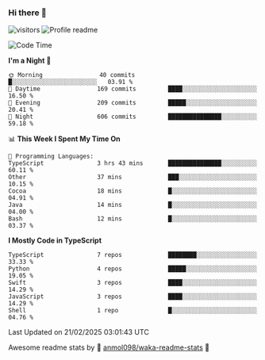 ### Hi there 👋  
![visitors](https://visitor-badge.laobi.icu/badge?page_id=leverglowh) ![Profile readme](https://github.com/leverglowh/leverglowh/workflows/Profile%20readme/badge.svg?branch=master)

<!--START_SECTION:waka-->
![Code Time](http://img.shields.io/badge/Code%20Time-3%2C479%20hrs%2047%20mins-blue)

**I'm a Night 🦉** 

```text
🌞 Morning                40 commits          █░░░░░░░░░░░░░░░░░░░░░░░░   03.91 % 
🌆 Daytime                169 commits         ████░░░░░░░░░░░░░░░░░░░░░   16.50 % 
🌃 Evening                209 commits         █████░░░░░░░░░░░░░░░░░░░░   20.41 % 
🌙 Night                  606 commits         ███████████████░░░░░░░░░░   59.18 % 
```


📊 **This Week I Spent My Time On** 

```text
💬 Programming Languages: 
TypeScript               3 hrs 43 mins       ███████████████░░░░░░░░░░   60.11 % 
Other                    37 mins             ███░░░░░░░░░░░░░░░░░░░░░░   10.15 % 
Cocoa                    18 mins             █░░░░░░░░░░░░░░░░░░░░░░░░   04.91 % 
Java                     14 mins             █░░░░░░░░░░░░░░░░░░░░░░░░   04.00 % 
Bash                     12 mins             █░░░░░░░░░░░░░░░░░░░░░░░░   03.37 % 
```

**I Mostly Code in TypeScript** 

```text
TypeScript               7 repos             ████████░░░░░░░░░░░░░░░░░   33.33 % 
Python                   4 repos             █████░░░░░░░░░░░░░░░░░░░░   19.05 % 
Swift                    3 repos             ████░░░░░░░░░░░░░░░░░░░░░   14.29 % 
JavaScript               3 repos             ████░░░░░░░░░░░░░░░░░░░░░   14.29 % 
Shell                    1 repo              █░░░░░░░░░░░░░░░░░░░░░░░░   04.76 % 
```




 Last Updated on 21/02/2025 03:01:43 UTC
<!--END_SECTION:waka-->


Awesome readme stats by :star2: [anmol098/waka-readme-stats](https://github.com/anmol098/waka-readme-stats) :star2:
